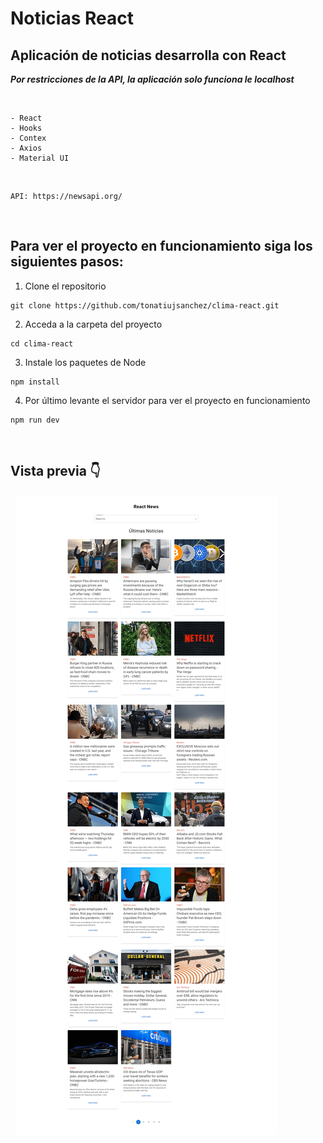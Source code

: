 # Noticias React

## Aplicación de noticias desarrolla con React

___Por restricciones de la API, la aplicación solo funciona le localhost___

&nbsp; 

    - React
    - Hooks
    - Contex
    - Axios
    - Material UI

&nbsp; 

~~~ 
API: https://newsapi.org/
~~~


&nbsp; 

## Para ver el proyecto en funcionamiento siga los siguientes pasos:

1. Clone el repositorio
~~~ 
git clone https://github.com/tonatiujsanchez/clima-react.git
~~~ 

2. Acceda a la carpeta del proyecto
~~~ 
cd clima-react
~~~ 
3. Instale los paquetes de Node
~~~
npm install
~~~
4. Por último levante el servidor para ver el proyecto en funcionamiento
~~~
npm run dev
~~~

&nbsp;

## Vista previa 👇

&nbsp;
![](./src/img/react-news.png)